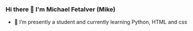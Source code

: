 ### Hi there 👋 I'm Michael Fetalver (Mike)
- 🌱 I’m presently a student and  currently learning Python, HTML and css


